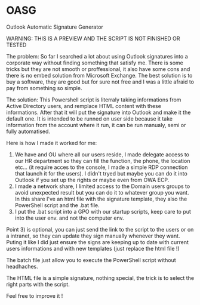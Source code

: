 # OASG
Outlook Automatic Signature Generator

WARNING: THIS IS A PREVIEW AND THE SCRIPT IS NOT FINISHED OR TESTED

The problem:
So far I searched a lot about using Outlook signatures into a corporate way without finding something that satisfy me. There is some tricks but they are not smooth or proffessional, it also have some cons and there is no embed solution from Microsoft Exchange. The best solution is to buy a software, they are good but for sure not free and I was a little afraid to pay from something so simple.


The solution:
This Powershell script is literraly taking informations from Active Directory users, and remplace HTML content with these informations. After that it will put the signature into Outlook and make it the default one.
It is intended to be runned on user side because it take information from the account where it run, it can be run manualy, semi or fully automatised.


Here is how I made it worked for me:
1) We have and OU where all our users reside, I made delegate access to our HR department so they can fill the function, the phone, the location etc... (it require acces to the console, I made a simple RDP connection that launch it for the users). I didn't tryed but maybe you can do it into Outlook if you set up the rights or maybe even from OWA ECP.
2) I made a network share, I limited access to the Domain users groups to avoid unexpected result but you can do it to whatever group you want. In this share I've an html file with the signature template, they also the PowerShell script and the .bat file.
3) I put the .bat script into a GPO with our startup scripts, keep care to put into the user env. and not the computer env.

Point 3) is optional, you can just send the link to the script to the users or on a intranet, so they can update they sign manually whenever they want. Puting it like I did just ensure the signs are keeping up to date with current users informations and with new templates (just replace the html file !)

The batch file just allow you to execute the PowerShell script without headhaches.

The HTML file is a simple signature, nothing special, the trick is to select the right parts with the script.


Feel free to improve it !
